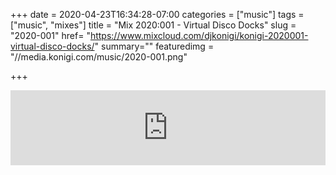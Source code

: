 +++
date = 2020-04-23T16:34:28-07:00
categories = ["music"]
tags = ["music", "mixes"]
title = "Mix 2020:001 - Virtual Disco Docks"
slug = "2020-001"
href= "https://www.mixcloud.com/djkonigi/konigi-2020001-virtual-disco-docks/"
summary=""
featuredimg = "//media.konigi.com/music/2020-001.png"

+++

<div class="mix"><div class="embed" >
<iframe width="100%" height="120" src="https://www.mixcloud.com/widget/iframe/?hide_cover=1&light=1&feed=%2Fdjkonigi%2Fkonigi-2020001-virtual-disco-docks%2F" frameborder="0" ></iframe>
</div></div>
